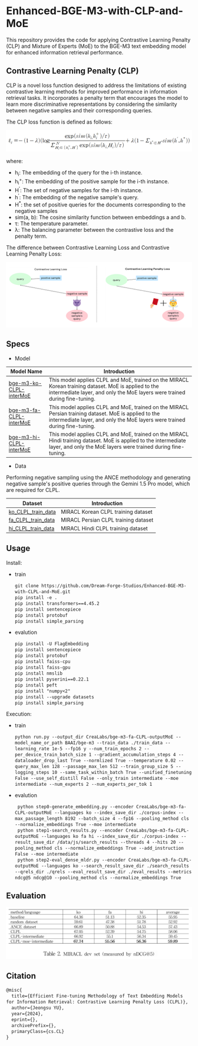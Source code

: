 # Enhanced-BGE-M3-with-CLP-and-MoE

This repository provides the code for applying Contrastive Learning Penalty (CLP) and Mixture of Experts (MoE) to the BGE-M3 text embedding model for enhanced information retrieval performance.

## Contrastive Learning Penalty (CLP)

CLP is a novel loss function designed to address the limitations of existing contrastive learning methods for improved performance in information retrieval tasks. It incorporates a penalty term that encourages the model to learn more discriminative representations by considering the similarity between negative samples and their corresponding queries.

The CLP loss function is defined as follows:

![CLPL formula](https://github.com/CreaLabs/Enhanced-BGE-M3-with-CLP-and-MoE/blob/main/imgs/clpl_formula.PNG)

where:

* h<sub>i</sub>: The embedding of the query for the i-th instance.
* h<sub>i</sub><sup>+</sup>: The embedding of the positive sample for the i-th instance.
* H<sup>'</sup>: The set of negative samples for the i-th instance.
* h<sup>'</sup>: The embedding of the negative sample's query.
* H<sup>*</sup>: the set of positive queries for the documents corresponding to the negative samples
* sim(a, b): The cosine similarity function between embeddings a and b.
* τ: The temperature parameter.
* λ: The balancing parameter between the contrastive loss and the penalty term.

The difference between Contrastive Learning Loss and Contrastive Learning Penalty Loss:

![CLP figure](https://github.com/CreaLabs/Enhanced-BGE-M3-with-CLP-and-MoE/blob/main/imgs/figure1.PNG)

## Specs

- Model

| Model Name | Introduction |
|---|---|
| [bge-m3-ko-CLPL-interMoE](https://huggingface.co/CreaLabs/bge-m3-ko-CLP-interMoE) | This model applies CLPL and MoE, trained on the MIRACL Korean training dataset. MoE is applied to the intermediate layer, and only the MoE layers were trained during fine-tuning. |
| [bge-m3-fa-CLPL-interMoE](https://huggingface.co/CreaLabs/bge-m3-fa-CLP-interMoE) | This model applies CLPL and MoE, trained on the MIRACL Persian training dataset. MoE is applied to the intermediate layer, and only the MoE layers were trained during fine-tuning. |
| [bge-m3-hi-CLPL-interMoE](https://huggingface.co/CreaLabs/bge-m3-hi-CLP-interMoE) | This model applies CLPL and MoE, trained on the MIRACL Hindi  training dataset. MoE is applied to the intermediate layer, and only the MoE layers were trained during fine-tuning. |

- Data
  
Performing negative sampling using the ANCE methodology and generating negative sample's positive queries through the Gemini 1.5 Pro model, which are required for CLPL.

| Dataset | Introduction |
|---|---|
| [ko_CLPL_train_data](https://github.com/CreaLabs/Enhanced-BGE-M3-with-CLP-and-MoE/blob/main/data/ko_CLPL_train_data.jsonl) | MIRACL Korean CLPL training dataset |
| [fa_CLPL_train_data](https://github.com/CreaLabs/Enhanced-BGE-M3-with-CLP-and-MoE/blob/main/data/fa_CLPL_train_data.jsonl) | MIRACL Persian CLPL training dataset |
| [hi_CLPL_train_data](https://github.com/CreaLabs/Enhanced-BGE-M3-with-CLP-and-MoE/blob/main/data/hi_CLPL_train_data.jsonl) | MIRACL Hindi CLPL training dataset |

## Usage

Install:

- train

      git clone https://github.com/Dream-Forge-Studios/Enhanced-BGE-M3-with-CLPL-and-MoE.git
      pip install -e .
      pip install transformers==4.45.2
      pip install sentencepiece
      pip install protobuf
      pip install simple_parsing

- evalution

      pip install -U FlagEmbedding
      pip install sentencepiece
      pip install protobuf
      pip install faiss-cpu
      pip install faiss-gpu
      pip install nmslib
      pip install pyserini==0.22.1
      pip install peft
      pip install "numpy<2"
      pip install --upgrade datasets
      pip install simple_parsing

Execution:

- train

      python run.py --output_dir CreaLabs/bge-m3-fa-CLPL-outputMoE --model_name_or_path BAAI/bge-m3 --train_data ./train_data --learning_rate 1e-5 --fp16 y --num_train_epochs 2 --per_device_train_batch_size 1 --gradient_accumulation_steps 4 --dataloader_drop_last True --normlized True --temperature 0.02 --query_max_len 128 --passage_max_len 512 --train_group_size 5 --logging_steps 10 --same_task_within_batch True --unified_finetuning False --use_self_distill False --only_train intermediate --moe intermediate --num_experts 2 --num_experts_per_tok 1

- evalution

       python step0-generate_embedding.py --encoder CreaLabs/bge-m3-fa-CLPL-outputMoE --languages ko --index_save_dir ./corpus-index --max_passage_length 8192 --batch_size 4 --fp16 --pooling_method cls --normalize_embeddings True --moe intermediate
       python step1-search_results.py --encoder CreaLabs/bge-m3-fa-CLPL-outputMoE --languages ko fa hi --index_save_dir ./corpus-index --result_save_dir /data/js/search_results --threads 4 --hits 20 --pooling_method cls --normalize_embeddings True --add_instruction False --moe intermediate
       python step2-eval_dense_mldr.py --encoder CreaLabs/bge-m3-fa-CLPL-outputMoE --languages ko --search_result_save_dir ./search_results --qrels_dir ./qrels --eval_result_save_dir ./eval_results --metrics ndcg@5 ndcg@10 --pooling_method cls --normalize_embeddings True


## Evaluation

![Table 2](https://github.com/CreaLabs/Enhanced-BGE-M3-with-CLP-and-MoE/blob/main/imgs/table2.PNG)

## Citation

    @misc{
      title={Efficient Fine-tuning Methodology of Text Embedding Models for Information Retrieval: Contrastive Learning Penalty Loss (CLPL)}, 
      author={Jeongsu YU},
      year={2024},
      eprint={},
      archivePrefix={},
      primaryClass={cs.CL}
    }
